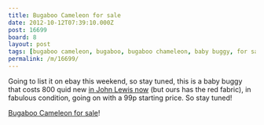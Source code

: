 ```yaml
---
title: Bugaboo Cameleon for sale
date: 2012-10-12T07:39:10.000Z
post: 16699
board: 8
layout: post
tags: [bugaboo cameleon, bugaboo, bugaboo chameleon, baby buggy, for sale, john lewis]
permalink: /m/16699/
---
```

Going to list it on ebay this weekend, so stay tuned, this is a baby buggy that costs 800 quid new <a href="http://www.johnlewis.com/231721328/Product.aspx">in John Lewis now</a> (but ours has the red fabric), in fabulous condition, going on with a 99p starting price. So stay tuned!

<a href="http://cgi.ebay.co.uk/ws/eBayISAPI.dll?ViewItem&item=140867772464">Bugaboo Cameleon for sale</a>!
